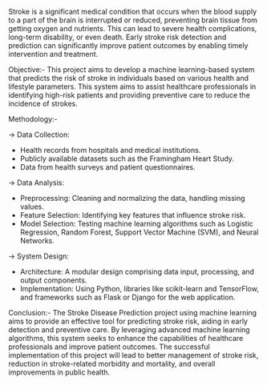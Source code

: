 
Stroke is a significant medical condition that occurs when the blood supply to a part of the brain is interrupted or reduced, preventing brain tissue from getting oxygen and nutrients. This can lead to severe health complications, long-term disability, or even death. Early stroke risk detection and prediction can significantly improve patient outcomes by enabling timely intervention and treatment.

Objective:- 
This project aims to develop a machine learning-based system that predicts the risk of stroke in individuals based on various health and lifestyle parameters. This system aims to assist healthcare professionals in identifying high-risk patients and providing preventive care to reduce the incidence of strokes.

Methodology:-

-> Data Collection:
 - Health records from hospitals and medical institutions.
 - Publicly available datasets such as the Framingham Heart Study.
 - Data from health surveys and patient questionnaires.
   
-> Data Analysis:
 - Preprocessing: Cleaning and normalizing the data, handling missing values.
 - Feature Selection: Identifying key features that influence stroke risk.
- Model Selection: Testing machine learning algorithms such as Logistic Regression, Random Forest, Support Vector Machine (SVM), and Neural Networks.
  
-> System Design:
 - Architecture: A modular design comprising data input, processing, and output components.
 - Implementation: Using Python, libraries like scikit-learn and TensorFlow, and frameworks such as Flask or Django for the web application.

Conclusion:-
The Stroke Disease Prediction project using machine learning aims to provide an effective tool for predicting stroke risk, aiding in early detection and preventive care. By leveraging advanced machine learning algorithms, this system seeks to enhance the capabilities of healthcare professionals and improve patient outcomes. The successful implementation of this project will lead to better management of stroke risk, reduction in stroke-related morbidity and mortality, and overall improvements in public health.
